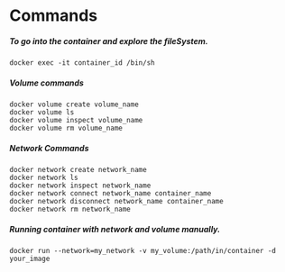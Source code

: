 # Commands

##### To go into the container and explore the fileSystem.

```
docker exec -it container_id /bin/sh
```

##### Volume commands

```
docker volume create volume_name
docker volume ls
docker volume inspect volume_name
docker volume rm volume_name

```

##### Network Commands

```
docker network create network_name
docker network ls
docker network inspect network_name
docker network connect network_name container_name
docker network disconnect network_name container_name
docker network rm network_name

```

##### Running container with network and volume manually.

```
docker run --network=my_network -v my_volume:/path/in/container -d your_image

```
